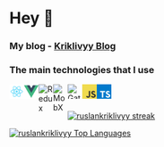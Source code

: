 # Hey 👋

### My blog - [Kriklivyy Blog](https://kriklivyy-blog-v2.netlify.app/)

### The main technologies that I use

<img align="left" alt="React" width="26px" src="https://raw.githubusercontent.com/github/explore/80688e429a7d4ef2fca1e82350fe8e3517d3494d/topics/react/react.png" />
<img align="left" alt="Vue" width="26px" src="https://raw.githubusercontent.com/github/explore/80688e429a7d4ef2fca1e82350fe8e3517d3494d/topics/vue/vue.png" />
<img align="left" alt="Redux" width="26px" src="https://raw.githubusercontent.com/reduxjs/redux/master/logo/logo.png" />
<img align="left" alt="MobX" width="26px" src="https://mobx.js.org/img/mobx.png" />
<img align="left" alt="Gatsby" width="26px" height="26px" src="https://seeklogo.com/images/G/gatsby-logo-1A245AD37F-seeklogo.com.png" />
<img align="left" alt="JavaScript" width="26px" src="https://raw.githubusercontent.com/github/explore/80688e429a7d4ef2fca1e82350fe8e3517d3494d/topics/javascript/javascript.png" />
<img align="left" alt="TypeScript" width="26px" src="https://raw.githubusercontent.com/github/explore/80688e429a7d4ef2fca1e82350fe8e3517d3494d/topics/typescript/typescript.png" />

</br>
</br>

<p>
    <a href="https://github.com/ruslankriklivyy/github-readme-streak-stats">
        <img title="🔥 Get streak stats for your profile at git.io/streak-stats" alt="ruslankriklivyy streak" src="https://github-readme-streak-stats.herokuapp.com/?user=ruslankriklivyy&theme=black-ice&hide_border=true&stroke=0000&background=060A0CD0"/>
    </a>
</p>


  <a href="https://github.com/ruslankriklivyy/github-readme-stats"><img alt="ruslankriklivyy Top Languages" src="https://github-readme-stats.vercel.app/api/top-langs/?username=ruslankriklivyy&langs_count=8&count_private=true&layout=compact&theme=react&hide_border=true&bg_color=0D1117" /></a>


</br>
</br>

